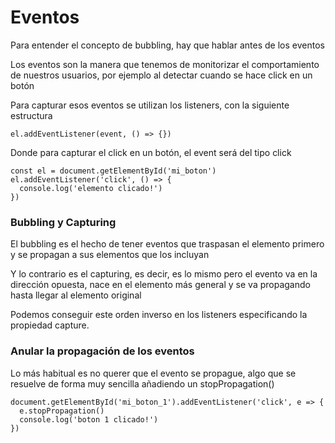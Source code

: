 # Eventos

Para entender el concepto de bubbling, hay que hablar antes de los eventos

Los eventos son la manera que tenemos de monitorizar el comportamiento de nuestros usuarios, por ejemplo al detectar cuando se hace click en un botón

Para capturar esos eventos se utilizan los listeners, con la siguiente estructura

```
el.addEventListener(event, () => {})
```

Donde para capturar el click en un botón, el event será del tipo click

```
const el = document.getElementById('mi_boton')
el.addEventListener('click', () => {
  console.log('elemento clicado!')
})
```

### Bubbling y Capturing

El bubbling es el hecho de tener eventos que traspasan el elemento primero y se propagan a sus elementos que los incluyan

Y lo contrario es el capturing, es decir, es lo mismo pero el evento va en la dirección opuesta, nace en el elemento más general y se va propagando hasta llegar al elemento original

Podemos conseguir este orden inverso en los listeners especificando la propiedad capture.

### Anular la propagación de los eventos

Lo más habitual es no querer que el evento se propague, algo que se resuelve de forma muy sencilla añadiendo un stopPropagation()

```
document.getElementById('mi_boton_1').addEventListener('click', e => {
  e.stopPropagation()
  console.log('boton 1 clicado!')
})
```
